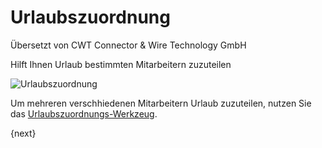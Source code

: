 # Urlaubszuordnung

<span class="text-muted contributed-by">Übersetzt von CWT Connector & Wire Technology GmbH</span> 

Hilft Ihnen Urlaub bestimmten Mitarbeitern zuzuteilen

<img class="screenshot" alt="Urlaubszuordnung" src="{{docs_base_url}}/assets/img/human-resources/leave-allocation.png">

Um mehreren verschhiedenen Mitarbeitern Urlaub zuzuteilen, nutzen Sie das [Urlaubszuordnungs-Werkzeug]({{docs_base_url}}/user/manual/en/human-resources/tools/leave-allocation-tool.html).

{next}
